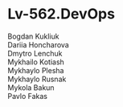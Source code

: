 # Lv-562.DevOps

Bogdan Kukliuk</br>
Dariia Honcharova</br>
Dmytro Lenchuk</br>
Mykhailo Kotiash</br>
Mykhaylo Plesha</br>
Mykhaylo Rusnak</br>
Mykola Bakun</br>
Pavlo Fakas
